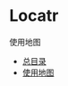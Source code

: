 # Locatr
使用地图

* [总目录](https://github.com/uv-lab/Locatr)
* [使用地图](https://github.com/uv-lab/Locatr/tree/ch32)

